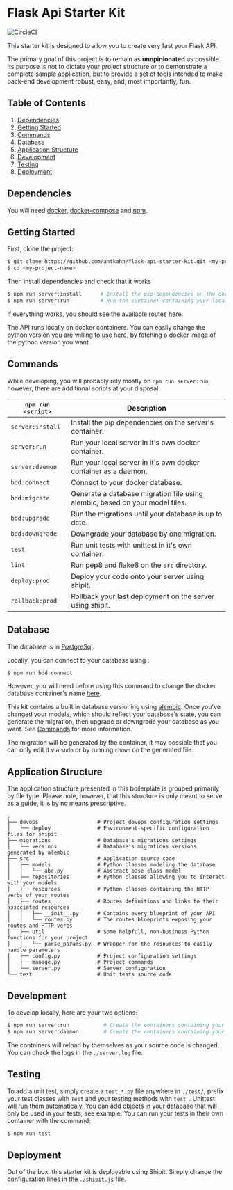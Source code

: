 # Flask Api Starter Kit

[![CircleCI](https://circleci.com/gh/antkahn/flask-api-starter-kit/tree/master.svg?style=svg)](https://circleci.com/gh/antkahn/flask-api-starter-kit/tree/master)

This starter kit is designed to allow you to create very fast your Flask API.

The primary goal of this project is to remain as **unopinionated** as possible. Its purpose is not to dictate your project structure or to demonstrate a complete sample application, but to provide a set of tools intended to make back-end development robust, easy, and, most importantly, fun.

## Table of Contents
1. [Dependencies](#dependencies)
1. [Getting Started](#getting-started)
1. [Commands](#commands)
1. [Database](#database)
1. [Application Structure](#application-structure)
1. [Development](#development)
1. [Testing](#testing)
1. [Deployment](#deployment)

## Dependencies

You will need [docker](https://docs.docker.com/engine/installation/), [docker-compose](https://docs.docker.com/compose/install/) and [npm](https://docs.npmjs.com/getting-started/installing-node).

## Getting Started

First, clone the project:

```bash
$ git clone https://github.com/antkahn/flask-api-starter-kit.git <my-project-name>
$ cd <my-project-name>
```

Then install dependencies and check that it works

```bash
$ npm run server:install      # Install the pip dependencies on the docker container
$ npm run server:run          # Run the container containing your local python server
```
If everything works, you should see the available routes [here](http://127.0.0.1:3000/application/routes).

The API runs locally on docker containers. You can easily change the python version you are willing to use [here](https://github.com/antkahn/flask-api-starter-kit/blob/master/docker-compose.yml#L4), by fetching a docker image of the python version you want.

## Commands

While developing, you will probably rely mostly on `npm run server:run`; however, there are additional scripts at your disposal:

|`npm run <script>`|Description|
|------------------|-----------|
|`server:install`|Install the pip dependencies on the server's container.|
|`server:run`|Run your local server in it's own docker container.|
|`server:daemon`|Run your local server in it's own docker container as a daemon.|
|`bdd:connect`|Connect to your docker database.|
|`bdd:migrate`|Generate a database migration file using alembic, based on your model files.|
|`bdd:upgrade`|Run the migrations until your database is up to date.|
|`bdd:downgrade`|Downgrade your database by one migration.|
|`test`|Run unit tests with unittest in it's own container.|
|`lint`|Run pep8 and flake8 on the `src` directory.|
|`deploy:prod`|Deploy your code onto your server using shipit.|
|`rollback:prod`|Rollback your last deployment on the server using shipit.|investmentadvisorapi_db_1

## Database

The database is in [PostgreSql](https://www.postgresql.org/).

Locally, you can connect to your database using :
```bash
$ npm run bdd:connect
```

However, you will need before using this command to change the docker database container's name [here](https://github.com/antkahn/flask-api-starter-kit/blob/master/package.json#L6).

This kit contains a built in database versioning using [alembic](https://pypi.python.org/pypi/alembic).
Once you've changed your models, which should reflect your database's state, you can generate the migration, then upgrade or downgrade your database as you want. See [Commands](#commands) for more information.

The migration will be generated by the container, it may possible that you can only edit it via `sudo` or by running `chown` on the generated file.

## Application Structure

The application structure presented in this boilerplate is grouped primarily by file type. Please note, however, that this structure is only meant to serve as a guide, it is by no means prescriptive.

```
.
├── devops                   # Project devops configuration settings
│   └── deploy               # Environment-specific configuration files for shipit
├── migrations               # Database's migrations settings
│   └── versions             # Database's migrations versions generated by alembic
├── src                      # Application source code
│   ├── models               # Python classes modeling the database
│   │   └── abc.py           # Abstract base class model
│   ├── repositories         # Python classes allowing you to interact with your models
│   ├── resources            # Python classes containing the HTTP verbs of your routes
│   ├── routes               # Routes definitions and links to their associated resources
│   │   ├── __init__.py      # Contains every blueprint of your API
│   │   └── routes.py        # The routes blueprints exposing your routes and HTTP verbs
│   ├── util                 # Some helpfull, non-business Python functions for your project
│   │   └── parse_params.py  # Wrapper for the resources to easily handle parameters
│   ├── config.py            # Project configuration settings
│   ├── manage.py            # Project commands
│   └── server.py            # Server configuration
└── test                     # Unit tests source code
```

## Development

To develop locally, here are your two options:

```bash
$ npm run server:run           # Create the containers containing your python server in your terminal
$ npm run server:daemon        # Create the containers containing your python server as a daemon
```

The containers will reload by themselves as your source code is changed.
You can check the logs in the `./server.log` file.

## Testing

To add a unit test, simply create a `test_*.py` file anywhere in `./test/`, prefix your test classes with `Test` and your testing methods with `test_`. Unittest will run them automaticaly.
You can add objects in your database that will only be used in your tests, see example.
You can run your tests in their own container with the command:

```bash
$ npm run test
```

## Deployment

Out of the box, this starter kit is deployable using Shipit. Simply change the configuration lines in the `./shipit.js` file.
